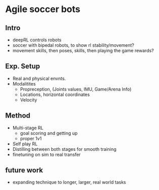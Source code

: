 # Agile soccer bots

## Intro
 - deepRL controls robots
 - soccer with bipedal robots, to show rl stability/movement?
 - movement skills, then poses, skills, then playing the game rewards?

## Exp. Setup
 - Real and physical envnts.
 - Modalitites
    - Propreception, (Joints values, IMU, Game/Arena Info)
    - Locations, horizontal coordinates
    - Velocity

## Method
 - Multi-stage RL
    - goal scoring and getting up
    - proper 1v1
 - Self play RL
 - Distilling between both stages for smooth training
 - finetuning on sim to real transfer

## future work
 - expanding technique to longer, larger, real world tasks